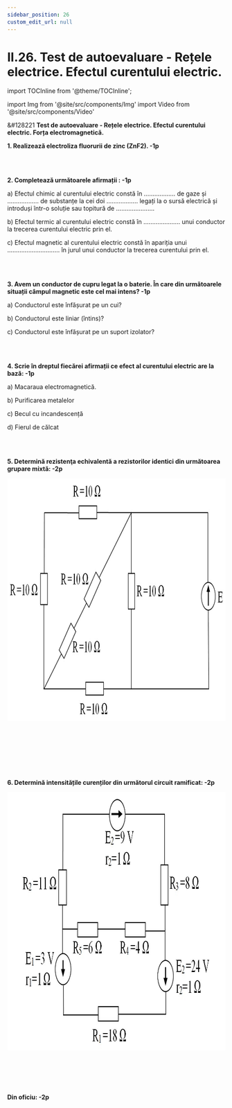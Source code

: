 ```yaml
---
sidebar_position: 26
custom_edit_url: null
---
```


# II.26. Test de autoevaluare - Rețele electrice. Efectul curentului electric.



import TOCInline from '@theme/TOCInline';

<TOCInline toc={toc} />



import Img from '@site/src/components/Img'
import Video from '@site/src/components/Video'




<div class="alert alert--warning" role="alert">

&#128221 **Test de autoevaluare - Rețele electrice. Efectul curentului electric. Forța electromagnetică.**


**1. Realizează electroliza fluorurii de zinc (ZnF2). -1p**

<br></br>


**2. Completează următoarele afirmații : -1p**

a)	Efectul chimic al curentului electric constă în ……………… de gaze și ……………… de substanțe la cei doi ……………… legați la o sursă electrică și introduși într-o soluție sau topitură de ………………….

b)	Efectul termic al curentului electric constă în ………………… unui conductor la trecerea curentului electric prin el.

c)	Efectul magnetic al curentului electric constă în apariția unui ………………………… în jurul unui conductor la trecerea curentului prin el.





<br></br>


**3. Avem un conductor de cupru legat la o baterie. În care din următoarele situații câmpul magnetic este cel mai intens? -1p**

a) Conductorul este înfășurat pe un cui?

b) Conductorul este liniar (întins)?

c) Conductorul este înfășurat pe un suport izolator?


<br></br>

**4. Scrie în dreptul fiecărei afirmații ce efect al curentului electric are la bază: -1p**

a) Macaraua electromagnetică.

b) Purificarea metalelor

c) Becul cu incandescență

d) Fierul de călcat


<br></br>

**5. Determină rezistenţa echivalentă a rezistorilor identici din următoarea grupare mixtă: -2p**


<Img className="img-responsive5" src="fizica/clasa8/capitolul2/2_8_Poza1_SchemaElectrica_Exercitiul5.jpg" width="1000" height="560" lazy={false} />

<br></br>
<br></br>
<br></br>




**6. Determină intensitățile curenților din următorul circuit ramificat: -2p**




<Img className="img-responsive5" src="fizica/clasa8/capitolul2/2_8_Poza2_SchemaElectrica_Exercitiul6.jpg" width="1000" height="596" lazy={false} />

<br></br>
<br></br>





**Din oficiu: -2p**

</div>


